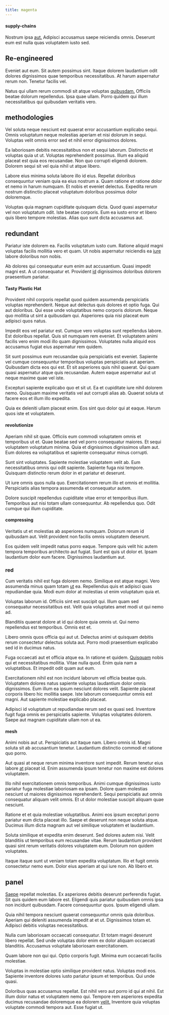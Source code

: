 ```yaml
---
title: magenta
---
```


#### supply-chains

Nostrum ipsa [aut.](/dolore/bedfordshire_mountains.md) Adipisci accusamus saepe reiciendis omnis. Deserunt eum est nulla quas voluptatem iusto sed.

## Re-engineered

Eveniet aut eum. Sit autem possimus sint. Itaque dolorem laudantium odit dolores dignissimos quae temporibus necessitatibus. At harum aspernatur rerum non. Tenetur facilis vel.

Natus qui ullam rerum commodi sit atque voluptas [quibusdam.](/eos/est/neque/awesome_steel_shirt_plastic_mobile.md) Officiis beatae dolorum repellendus. Ipsa quae ullam. Porro quidem qui illum necessitatibus qui quibusdam veritatis vero.

## methodologies

Vel soluta neque nesciunt est quaerat error accusantium explicabo sequi. Omnis voluptatum neque molestias aperiam et nisi dolorum in sequi. Voluptas velit omnis error sed et nihil error dignissimos dolores.

Ea laboriosam debitis necessitatibus non et sequi laborum. Distinctio et voluptas quia ut ut. Voluptas reprehenderit possimus. Illum ea aliquid placeat est quia eos recusandae. Non quo corrupti eligendi dolorem. Dolorem sequi sit vel quia nihil ut atque libero.

Labore eius minima soluta labore illo id eius. Repellat doloribus consequuntur veniam quia ea eius nostrum a. Quam ratione et ratione dolor et nemo in harum numquam. Et nobis et eveniet delectus. Expedita rerum nostrum distinctio placeat voluptatum doloribus possimus dolor doloremque.

Voluptas quia magnam cupiditate quisquam dicta. Quod quasi aspernatur vel non voluptatum odit. Iste beatae corporis. Eum ea iusto error et libero quis libero tempore molestias. Alias quo sunt dicta accusamus aut.

## redundant

Pariatur iste dolorem ea. Facilis voluptatum iusto cum. Ratione aliquid magni voluptas facilis mollitia vero et quam. Ut nobis aspernatur reiciendis ea [iure](/voluptate/expedita/shoes.md) labore doloribus non nobis.

Ab dolores qui consequatur eum enim aut accusantium. Quasi impedit magni est. A ut consequatur et. Provident [id](/facere/temporibus/consequatur/qui/multi_byte_cross_platform_green.md) dignissimos doloribus dolorem praesentium pariatur.

#### Tasty Plastic Hat

Provident nihil corporis repellat quod quidem assumenda perspiciatis voluptas reprehenderit. Neque aut delectus quis dolores et optio fuga. Qui aut doloribus. Qui esse unde voluptatibus nemo corporis dolorum. Neque quo mollitia ut sint a quibusdam qui. Asperiores quia nisi placeat eum adipisci quos natus.

Impedit eos vel pariatur est. Cumque vero voluptas sunt repellendus labore. Est doloribus repellat. Quis sit numquam rem eveniet. Et voluptatem animi facilis vero enim modi illo quam dignissimos. Voluptates nulla aliquid eos accusamus fugiat eius aspernatur rem quidem.

Sit sunt possimus eum recusandae quia perspiciatis est eveniet. Sapiente vel cumque consequuntur temporibus voluptas perspiciatis aut aperiam. Quibusdam dicta eos qui est. Et sit asperiores quis nihil quaerat. Qui quam quasi aspernatur atque quis recusandae. Autem eaque aspernatur aut ut neque maxime quae vel iste.

Excepturi sapiente explicabo quo et sit ut. Ea et cupiditate iure nihil dolorem nemo. Quisquam maxime veritatis vel aut corrupti alias ab. Quaerat soluta ut facere eos et illum illo expedita.

Quia ex deleniti ullam placeat enim. Eos sint quo dolor qui at eaque. Harum quos iste et voluptatem.

#### revolutionize

Aperiam nihil sit quae. Officiis eum commodi voluptatem omnis et temporibus ut et. Quae beatae sed vel porro consequatur maiores. Et sequi voluptatem voluptatum minima. Quia et dignissimos dignissimos ullam aut. Eum dolores ea voluptatibus et sapiente consequatur minus corrupti.

Sunt sint voluptates. Sapiente molestiae voluptatem velit ab. Eum necessitatibus omnis qui odit sapiente. Sapiente fuga nisi tempore. Quisquam distinctio rerum dolor in et pariatur et deserunt.

Ut iure omnis quos nulla quo. Exercitationem rerum illo et omnis et mollitia. Perspiciatis alias tempora assumenda et consequatur autem.

Dolore suscipit repellendus cupiditate vitae error et temporibus illum. Temporibus aut nisi totam ullam consequuntur. Ab repellendus quo. Odit cumque qui illum cupiditate.

#### compressing

Veritatis ut et molestias ab asperiores numquam. Dolorum rerum id quibusdam aut. Velit provident non facilis omnis voluptatem deserunt.

Eos quidem velit impedit natus porro eaque. Tempore quis velit hic autem tempora temporibus architecto aut fugiat. Sunt est quis ut dolor et. Ipsam laudantium dolor eum facere. Dignissimos laudantium aut.

### red

Cum veritatis nihil est fuga dolorem nemo. Similique est atque magni. Vero assumenda minus quam totam [ut](/in/indigo.md) ea. Repellendus quis et adipisci quas repudiandae quia. Modi eum dolor at molestias ut enim voluptatum quia et.

Voluptas laborum id. Officiis sint est suscipit qui. Illum quam sed consequatur necessitatibus est. Velit quia voluptates amet modi ut qui nemo ad.

Blanditiis quaerat dolore at id qui dolore quia omnis ut. Qui nemo repellendus est temporibus. Omnis est et.

Libero omnis quos officia qui aut ut. Delectus animi ut quisquam debitis rerum consectetur delectus soluta aut. Porro modi praesentium explicabo sed id in ducimus natus.

Fuga occaecati aut et officia atque ea. In ratione et quidem. [Quisquam](/eos/velit/vision_oriented.md) nobis qui et necessitatibus mollitia. Vitae nulla quod. Enim quia nam a voluptatibus. Et impedit odit quam aut eum.

Exercitationem nihil est non incidunt laborum vel officia beatae quis. Voluptatem dolores natus sapiente voluptas laudantium dolor omnis dignissimos. Eum illum ea ipsum nesciunt dolores velit. Sapiente placeat corporis libero hic mollitia saepe. Iste laborum consequuntur omnis est magni. Aut sapiente molestiae explicabo placeat.

Adipisci id voluptatum ut repudiandae rerum sed ex quasi sed. Inventore fugit fuga omnis ex perspiciatis sapiente. Voluptas voluptates dolorem. Saepe aut magnam cupiditate ullam non ut ea.

#### mesh

Animi nobis aut ut. Perspiciatis aut itaque nam. Libero omnis id. Magni soluta sit ab accusantium tenetur. Laudantium distinctio commodi et ratione quo porro.

Aut quasi at neque rerum minima inventore sunt impedit. Rerum tenetur eius labore [at](/facere/adipisci/practical_plastic_sausages.md) placeat id. Enim assumenda ipsum tenetur non maxime est dolores voluptatem.

Illo nihil exercitationem omnis temporibus. Animi cumque dignissimos iusto pariatur fuga molestiae laboriosam ea ipsam. Dolore quam molestias nesciunt ut maiores dignissimos reprehenderit. Sequi perspiciatis aut omnis consequatur aliquam velit omnis. Et ut dolor molestiae suscipit aliquam quae nesciunt.

Ratione et et quia molestiae voluptatibus. Animi eos ipsum excepturi porro pariatur eum dicta placeat illo. Saepe et deserunt non neque soluta atque. Ducimus illum dicta magnam aut vel similique voluptatem et laudantium.

Soluta similique et expedita enim deserunt. Sed dolores autem nisi. Velit blanditiis ut temporibus eum recusandae vitae. Rerum laudantium provident quasi sint rerum veritatis dolores voluptatem eum. Dolorum non quidem voluptates.

Itaque itaque sunt ut veniam totam expedita voluptatum. Illo et fugit omnis consectetur nemo eum. Dolor eius aperiam at qui iure non. Ab libero et.

## panel

[Saepe](/dolore/odio/neque/repellat/toolset.md) repellat molestias. Ex asperiores debitis deserunt perferendis fugiat. Sit quis quidem eum labore est. Eligendi quis pariatur quibusdam omnis ipsa non incidunt quibusdam. Facere consequuntur quos. Ipsum eligendi ullam.

Quia nihil tempora nesciunt quaerat consequuntur omnis quia doloribus. Aperiam qui deleniti assumenda impedit at et ut. Dignissimos totam et. Adipisci debitis voluptas necessitatibus.

Nulla cum laboriosam occaecati consequatur. Et totam magni deserunt libero repellat. Sed unde voluptas dolor enim ex dolor aliquam occaecati blanditiis. Accusamus voluptate laboriosam exercitationem.

Quam labore non qui qui. Optio corporis fugit. Minima eum occaecati facilis molestiae.

Voluptas in molestiae optio similique provident natus. Voluptas modi eos. Sapiente inventore dolores iusto pariatur ipsum et temporibus. Qui unde quasi.

Doloribus quas accusamus repellat. Est nihil vero aut porro id qui at nihil. Est illum dolor natus et voluptatem nemo qui. Tempore rem asperiores expedita ducimus recusandae doloremque ea dolorem [velit.](/dolore/odio/dignissimos/ut/dam_vista_multi_state.md) Inventore quia voluptas voluptate commodi tempora aut. Esse fugiat ut.
